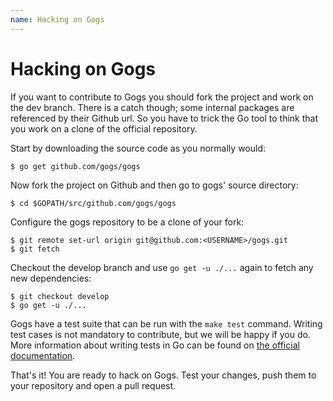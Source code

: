 ```yaml
---
name: Hacking on Gogs
---
```


# Hacking on Gogs

If you want to contribute to Gogs you should fork the project and work on the dev branch.
There is a catch though; some internal packages are referenced by their Github url. So
you have to trick the Go tool to think that you work on a clone of the official repository.

Start by downloading the source code as you normally would:

    $ go get github.com/gogs/gogs

Now fork the project on Github and then go to gogs' source directory:

    $ cd $GOPATH/src/github.com/gogs/gogs

Configure the gogs repository to be a clone of your fork:

    $ git remote set-url origin git@github.com:<USERNAME>/gogs.git
    $ git fetch

Checkout the develop branch and use `go get -u ./...` again to fetch any new dependencies:

    $ git checkout develop
    $ go get -u ./...

Gogs have a test suite that can be run with the `make test` command. Writing
test cases is not mandatory to contribute, but we will be happy if you do.
More information about writing tests in Go can be found on
[the official documentation](https://golang.org/pkg/testing/).

That's it! You are ready to hack on Gogs. Test your changes, push them to your repository and open a pull request.
